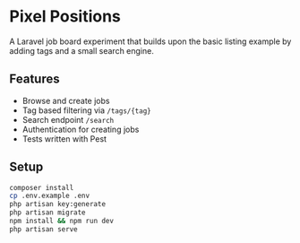 # Pixel Positions

A Laravel job board experiment that builds upon the basic listing example by adding tags and a small search engine.

## Features
- Browse and create jobs
- Tag based filtering via `/tags/{tag}`
- Search endpoint `/search`
- Authentication for creating jobs
- Tests written with Pest

## Setup
```bash
composer install
cp .env.example .env
php artisan key:generate
php artisan migrate
npm install && npm run dev
php artisan serve
```
